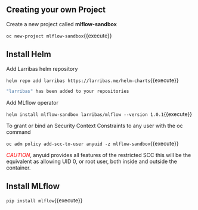 ## Creating your own Project

Create a new project called __mlflow-sandbox__

``oc new-project mlflow-sandbox``{{execute}}

## Install Helm

Add Larribas helm repository

``helm repo add larribas https://larribas.me/helm-charts``{{execute}}

```bash
"larribas" has been added to your repositories
```

Add MLflow operator

``helm install mlflow-sandbox larribas/mlflow --version 1.0.1``{{execute}}


To grant or bind an Security Context Constraints to any user with the oc command

``oc adm policy add-scc-to-user anyuid -z mlflow-sandbox``{{execute}}

<span style="color:red">*CAUTION*</span>, anyuid provides all features of the restricted SCC this will be the equivalent as allowing UID 0, or root user, both inside and outside the container.


## Install MLflow

``pip install mlflow``{{execute}}



